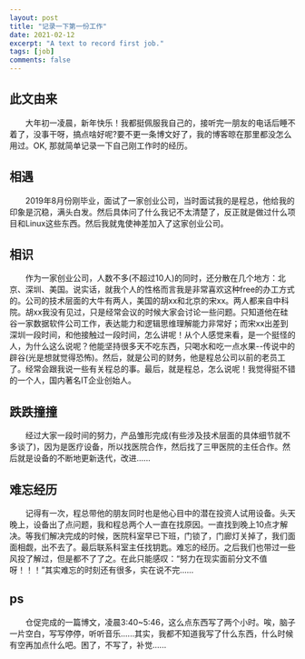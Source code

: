 ```yaml
---
layout: post
title: "记录一下第一份工作"
date: 2021-02-12
excerpt: "A text to record first job."
tags: [job]
comments: false
---
```

## 此文由来
&emsp;&emsp;大年初一凌晨，新年快乐！我都挺佩服我自己的，接听完一朋友的电话后睡不着了，没事干呀，搞点啥好呢?要不更一条博文好了，我的博客晾在那里都没怎么用过。OK, 那就简单记录一下自己刚工作时的经历。
## 相遇
&emsp;&emsp;2019年8月份刚毕业，面试了一家创业公司，当时面试我的是程总，他给我的印象是沉稳，满头白发。然后具体问了什么我记不太清楚了，反正就是做过什么项目和Linux这些东西。然后我就鬼使神差加入了这家创业公司。
## 相识
&emsp;&emsp;作为一家创业公司，人数不多(不超过10人)的同时，还分散在几个地方：北京、深圳、美国。说实话，就我个人的性格而言我是非常喜欢这种free的办工方式的。公司的技术层面的大牛有两人，美国的胡xx和北京的宋xx。两人都来自中科院。胡xx我没有见过，只是经常会议的时候大家会讨论一些问题。只知道他在硅谷一家数据软件公司工作，表达能力和逻辑思维理解能力非常好；而宋xx出差到深圳一段时间，和他接触过一段时间，怎么讲呢！从个人感觉来看，是一个挺怪的人，为什么这么说呢？他能坚持很多天不吃东西，只喝水和吃一点水果--传说中的辟谷(光是想就觉得恐怖)。然后，就是公司的财务，他是程总公司以前的老员工了。经常会跟我说一些有关程总的事。最后，就是程总，怎么说呢！我觉得挺不错的一个人，国内著名IT企业创始人。
## 跌跌撞撞
&emsp;&emsp;经过大家一段时间的努力，产品雏形完成(有些涉及技术层面的具体细节就不多谈了)，因为是医疗设备，所以找医院合作，然后找了三甲医院的主任合作。然后就是设备的不断地更新迭代，改进......
## 难忘经历
&emsp;&emsp;记得有一次，程总带他的朋友同时也是他心目中的潜在投资人试用设备。头天晚上，设备出了点问题，我和程总两个人一直在找原因。一直找到晚上10点才解决。等我们解决完成的时候，医院科室早已下班，门锁了，门廊灯关掉了，我们面面相觑，出不去了。最后联系科室主任找钥匙。难忘的经历。之后我们也带过一些风投了解过，但是都不了了之。在此只能感叹：“努力在现实面前分文不值呀！！！”其实难忘的时刻还有很多，实在说不完......
## ps
&emsp;&emsp;仓促完成的一篇博文，凌晨3:40~5:46，这么点东西写了两个小时。唉，脑子一片空白，写写停停，听听音乐......其实，我都不知道我写了什么东西，什么时候有空再加点什么吧。困了，不写了，补觉......
